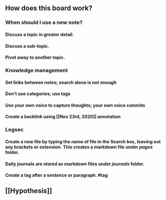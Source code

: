 ## How does this board work?
### When should I use a new note?
#### Discuss a topic in greater detail.
#### Discuss a sub-topic.
#### Pivot away to another topic.
### Knowledge management
#### Set links between notes; search alone is not enough
#### Don't use categories; use tags
#### Use your own voice to capture thoughts; your own voice commits
#### Create a backlink using [[Nov 23rd, 2020]] annotation
### Logsec
#### Create a new file by typing the name of file in the Search box, leaving out any brackets or extension. This creates a markdown file under _pages_ folder.
#### Daily journals are stored as markdown files under _journals_ folder.
#### Create a tag after a sentence or paragraph. #tag
####
###
## [[Hypothesis]]
##
